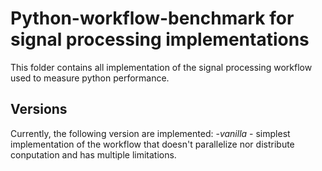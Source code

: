 # Python-workflow-benchmark for signal processing implementations

This folder contains all implementation of the signal processing workflow
used to measure python performance.

## Versions

Currently, the following version are implemented:
-_vanilla_ - simplest implementation of the workflow that doesn't parallelize
nor distribute conputation and has multiple limitations.
